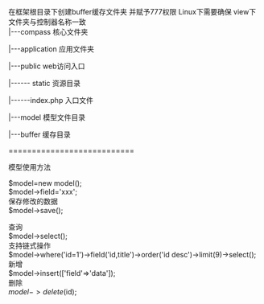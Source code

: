 在框架根目录下创建buffer缓存文件夹  并赋予777权限
Linux下需要确保 view下文件夹与控制器名称一致  
|---compass  核心文件夹

|---application  应用文件夹

|---public   web访问入口

|------ static  资源目录

|------index.php 入口文件

|---model   模型文件目录

|---buffer   缓存目录


===========================

模型使用方法

$model=new model();  
$model->field='xxx';  
保存修改的数据  
$model->save();    


查询  
$model->select();  
支持链式操作  
$model->where('id=1')->field('id,title')->order('id desc')->limit(9)->select();  
新增  
$model->insert(['field'=>'data']);  
删除  
$model->delete($id);
